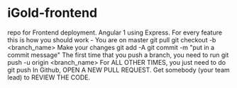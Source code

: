 # iGold-frontend
repo for Frontend deployment. Angular 1 using Express.
For every feature this is how you should work -
You are on master
git pull
git checkout -b <branch_name>
Make your changes
git add -A
git commit -m "put in a commit message"
The first time that you push a branch, you need to run git push -u origin <branch_name> For ALL OTHER TIMES, you just need to do git push
In Github, OPEN A NEW PULL REQUEST.
Get somebody (your team lead) to REVIEW THE CODE.